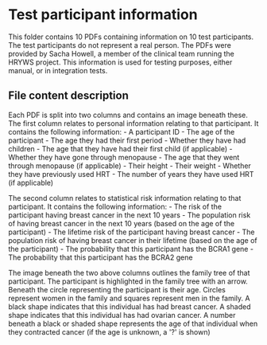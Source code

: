 # Test participant information
This folder contains 10 PDFs containing information on 10 test participants.
The test participants do not represent a real person.
The PDFs were provided by Sacha Howell, a member of the clinical team running the HRYWS project.
This information is used for testing purposes, either manual, or in integration tests.

## File content description
Each PDF is split into two columns and contains an image beneath these.
The first column relates to personal information relating to that participant.
It contains the following information:
    - A participant ID
    - The age of the participant
    - The age they had their first period
    - Whether they have had children
    - The age that they have had their first child (if applicable)
    - Whether they have gone through menopause
    - The age that they went through menopause (if applicable)
    - Their height
    - Their weight
    - Whether they have previously used HRT
    - The number of years they have used HRT (if applicable)

The second column relates to statistical risk information relating to that participant.
It contains the following information:
    - The risk of the participant having breast cancer in the next 10 years
    - The population risk of having breast cancer in the next 10 years (based on the age of the participant)
    - The lifetime risk of the participant having breast cancer
    - The population risk of having breast cancer in their lifetime (based on the age of the participant)
    - The probability that this participant has the BCRA1 gene
    - The probability that this participant has the BCRA2 gene

The image beneath the two above columns outlines the family tree of that participant.
The participant is highlighted in the family tree with an arrow.
Beneath the circle representing the participant is their age.
Circles represent women in the family and squares represent men in the family.
A black shape indicates that this individual has had breast cancer.
A shaded shape indicates that this individual has had ovarian cancer.
A number beneath a black or shaded shape represents the age of that individual when they contracted cancer (if the age is unknown, a '?' is shown)